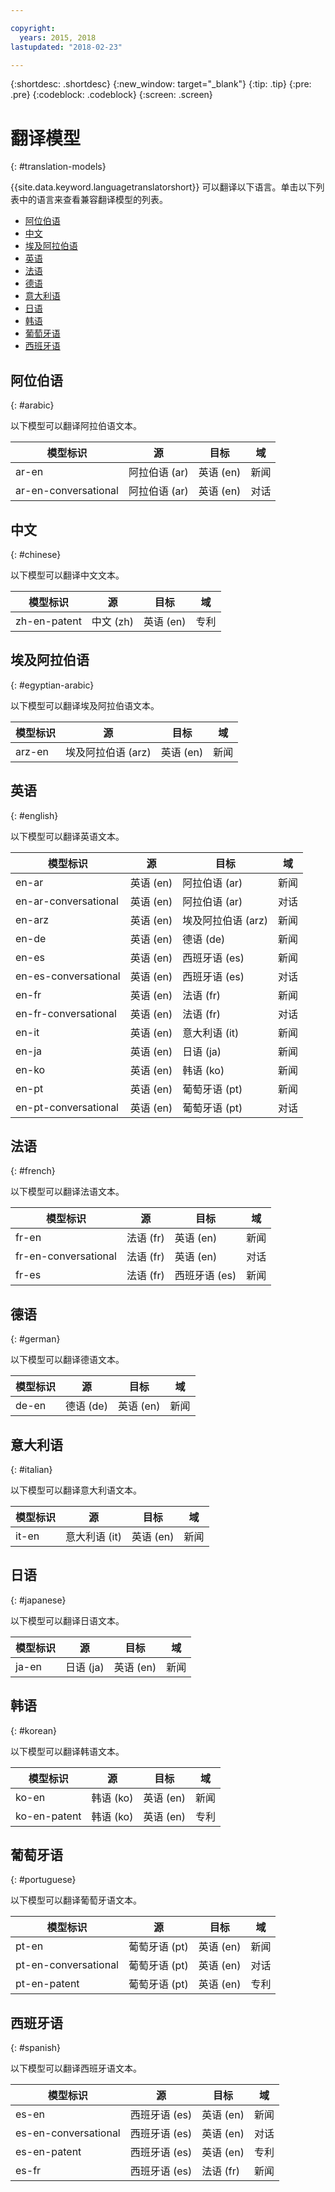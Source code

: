 ```yaml
---

copyright:
  years: 2015, 2018
lastupdated: "2018-02-23"

---
```


{:shortdesc: .shortdesc}
{:new_window: target="_blank"}
{:tip: .tip}
{:pre: .pre}
{:codeblock: .codeblock}
{:screen: .screen}

# 翻译模型
{: #translation-models}

{{site.data.keyword.languagetranslatorshort}} 可以翻译以下语言。单击以下列表中的语言来查看兼容翻译模型的列表。 

- [阿位伯语](#arabic)
- [中文](#chinese)
- [埃及阿拉伯语](#egyptian-arabic)
- [英语](#english)
- [法语](#french)
- [德语](#german)
- [意大利语](#italian)
- [日语](#japanese)
- [韩语](#korean)
- [葡萄牙语](#portuguese)
- [西班牙语](#spanish)

## 阿位伯语
{: #arabic}

以下模型可以翻译阿拉伯语文本。
<table>
 <thead>
  <th>
   模型标识
  </th>
  <th>
   源
  </th>
  <th>
   目标
  </th>
  <th>
   域
  </th>
  <tbody>
   <tr>
    <td>
     ar-en
    </td>
    <td>
     阿拉伯语 (ar)
    </td>
    <td>
     英语 (en)
    </td>
    <td>
     新闻
    </td>
   </tr>
   <tr>
    <td>
     ar-en-conversational
    </td>
    <td>
     阿拉伯语 (ar)
    </td>
    <td>
     英语 (en)
    </td>
    <td>
     对话
    </td>
   </tr>
  </tbody>
 </thead>
</table>

## 中文
{: #chinese}

以下模型可以翻译中文文本。

<table>
 <thead>
  <th>
   模型标识
  </th>
  <th>
   源
  </th>
  <th>
   目标
  </th>
  <th>
   域
  </th>
  <tbody>
   <tr>
    <td>
     zh-en-patent
    </td>
    <td>
     中文 (zh)
    </td>
    <td>
     英语 (en)
    </td>
    <td>
     专利
    </td>
   </tr>
  </tbody>
 </thead>
</table>

## 埃及阿拉伯语
{: #egyptian-arabic}

以下模型可以翻译埃及阿拉伯语文本。

<table>
 <thead>
  <th>
   模型标识
  </th>
  <th>
   源
  </th>
  <th>
   目标
  </th>
  <th>
   域
  </th>
  <tbody>
   <tr>
    <td>
     arz-en
    </td>
    <td>
     埃及阿拉伯语 (arz)
    </td>
    <td>
     英语 (en)
    </td>
    <td>
     新闻
    </td>
   </tr>
  </tbody>
 </thead>
</table>

## 英语
{: #english}

以下模型可以翻译英语文本。

<table>
 <thead>
  <th>
   模型标识
  </th>
  <th>
   源
  </th>
  <th>
   目标
  </th>
  <th>
   域
  </th>
  <tbody>
   <tr>
    <td>
     en-ar
    </td>
    <td>
     英语 (en)
    </td>
    <td>
     阿拉伯语 (ar)
    </td>
    <td>
     新闻
    </td>
   </tr>
   <tr>
    <td>
     en-ar-conversational
    </td>
    <td>
     英语 (en)
    </td>
    <td>
     阿拉伯语 (ar)
    </td>
    <td>
     对话
    </td>
   </tr>
   <tr>
    <td>
     en-arz
    </td>
    <td>
     英语 (en)
    </td>
    <td>
     埃及阿拉伯语 (arz)
    </td>
    <td>
     新闻
    </td>
   </tr>
   <tr>
    <td>
     en-de
    </td>
    <td>
     英语 (en)
    </td>
    <td>
     德语 (de)
    </td>
    <td>
     新闻
    </td>
   </tr>
   <tr>
    <td>
     en-es
    </td>
    <td>
     英语 (en)
    </td>
    <td>
     西班牙语 (es)
    </td>
    <td>
     新闻
    </td>
   </tr>
   <tr>
    <td>
     en-es-conversational
    </td>
    <td>
     英语 (en)
    </td>
    <td>
     西班牙语 (es)
    </td>
    <td>
     对话
    </td>
   </tr>
   <tr>
    <td>
     en-fr
    </td>
    <td>
     英语 (en)
    </td>
    <td>
     法语 (fr)
    </td>
    <td>
     新闻
    </td>
   </tr>
   <tr>
    <td>
     en-fr-conversational
    </td>
    <td>
     英语 (en)
    </td>
    <td>
     法语 (fr)
    </td>
    <td>
     对话
    </td>
   </tr>
   <tr>
    <td>
     en-it
    </td>
    <td>
     英语 (en)
    </td>
    <td>
     意大利语 (it)
    </td>
    <td>
     新闻
    </td>
   </tr>
   <tr>
    <td>
     en-ja
    </td>
    <td>
     英语 (en)
    </td>
    <td>
     日语 (ja)
    </td>
    <td>
     新闻
    </td>
   </tr>
   <tr>
    <td>
     en-ko
    </td>
    <td>
     英语 (en)
    </td>
    <td>
     韩语 (ko)
    </td>
    <td>
     新闻
    </td>
   </tr>
   <tr>
    <td>
     en-pt
    </td>
    <td>
     英语 (en)
    </td>
    <td>
     葡萄牙语 (pt)
    </td>
    <td>
     新闻
    </td>
   </tr>
   <tr>
    <td>
     en-pt-conversational
    </td>
    <td>
     英语 (en)
    </td>
    <td>
     葡萄牙语 (pt)
    </td>
    <td>
     对话
    </td>
   </tr>
  </tbody>
 </thead>
</table>


## 法语
{: #french}

以下模型可以翻译法语文本。

<table>
 <thead>
  <th>
   模型标识
  </th>
  <th>
   源
  </th>
  <th>
   目标
  </th>
  <th>
   域
  </th>
  <tbody>
   <tr>
    <td>
     fr-en
    </td>
    <td>
     法语 (fr)
    </td>
    <td>
     英语 (en)
    </td>
    <td>
     新闻
    </td>
   </tr>
   <tr>
    <td>
     fr-en-conversational
    </td>
    <td>
     法语 (fr)
    </td>
    <td>
     英语 (en)
    </td>
    <td>
     对话
    </td>
   </tr>
   <tr>
    <td>
     fr-es
    </td>
    <td>
     法语 (fr)
    </td>
    <td>
     西班牙语 (es)
    </td>
    <td>
     新闻
    </td>
   </tr>
  </tbody>
 </thead>
</table>

## 德语
{: #german}

以下模型可以翻译德语文本。

<table>
 <thead>
  <th>
   模型标识
  </th>
  <th>
   源
  </th>
  <th>
   目标
  </th>
  <th>
   域
  </th>
  <tbody>
   <tr>
    <td>
     de-en
    </td>
    <td>
     德语 (de)
    </td>
    <td>
     英语 (en)
    </td>
    <td>
     新闻
    </td>
   </tr>
  </tbody>
 </thead>
</table>

## 意大利语
{: #italian}

以下模型可以翻译意大利语文本。

<table>
 <thead>
  <th>
   模型标识
  </th>
  <th>
   源
  </th>
  <th>
   目标
  </th>
  <th>
   域
  </th>
  <tbody>
   <tr>
    <td>
     it-en
    </td>
    <td>
     意大利语 (it)
    </td>
    <td>
     英语 (en)
    </td>
    <td>
     新闻
    </td>
   </tr>
  </tbody>
 </thead>
</table>

## 日语
{: #japanese}

以下模型可以翻译日语文本。

<table>
 <thead>
  <th>
   模型标识
  </th>
  <th>
   源
  </th>
  <th>
   目标
  </th>
  <th>
   域
  </th>
  <tbody>
   <tr>
    <td>
     ja-en
    </td>
    <td>
     日语 (ja)
    </td>
    <td>
     英语 (en)
    </td>
    <td>
     新闻
    </td>
   </tr>
  </tbody>
 </thead>
</table>


## 韩语
{: #korean}

以下模型可以翻译韩语文本。

<table>
 <thead>
  <th>
   模型标识
  </th>
  <th>
   源
  </th>
  <th>
   目标
  </th>
  <th>
   域
  </th>
  <tbody>
   <tr>
    <td>
     ko-en
    </td>
    <td>
     韩语 (ko)
    </td>
    <td>
     英语 (en)
    </td>
    <td>
     新闻
    </td>
   </tr>
   <tr>
    <td>
     ko-en-patent
    </td>
    <td>
     韩语 (ko)
    </td>
    <td>
     英语 (en)
    </td>
    <td>
     专利
    </td>
   </tr>
  </tbody>
 </thead>
</table>

## 葡萄牙语
{: #portuguese}

以下模型可以翻译葡萄牙语文本。

<table>
 <thead>
  <th>
   模型标识
  </th>
  <th>
   源
  </th>
  <th>
   目标
  </th>
  <th>
   域
  </th>
  <tbody>
   <tr>
    <td>
     pt-en
    </td>
    <td>
     葡萄牙语 (pt)
    </td>
    <td>
     英语 (en)
    </td>
    <td>
     新闻
    </td>
   </tr>
   <tr>
    <td>
     pt-en-conversational
    </td>
    <td>
     葡萄牙语 (pt)
    </td>
    <td>
     英语 (en)
    </td>
    <td>
     对话
    </td>
   </tr>
   <tr>
    <td>
     pt-en-patent
    </td>
    <td>
     葡萄牙语 (pt)
    </td>
    <td>
     英语 (en)
    </td>
    <td>
     专利
    </td>
   </tr>
  </tbody>
 </thead>
</table>

## 西班牙语
{: #spanish}

以下模型可以翻译西班牙语文本。

<table>
 <thead>
  <th>
   模型标识
  </th>
  <th>
   源
  </th>
  <th>
   目标
  </th>
  <th>
   域
  </th>
  <tbody>
   <tr>
    <td>
     es-en
    </td>
    <td>
     西班牙语 (es)
    </td>
    <td>
     英语 (en)
    </td>
    <td>
     新闻
    </td>
   </tr>
   <tr>
    <td>
     es-en-conversational
    </td>
    <td>
     西班牙语 (es)
    </td>
    <td>
     英语 (en)
    </td>
    <td>
     对话
    </td>
   </tr>
   <tr>
    <td>
     es-en-patent
    </td>
    <td>
     西班牙语 (es)
    </td>
    <td>
     英语 (en)
    </td>
    <td>
     专利
    </td>
   </tr>
   <tr>
    <td>
     es-fr
    </td>
    <td>
     西班牙语 (es)
    </td>
    <td>
     法语 (fr)
    </td>
    <td>
     新闻
    </td>
   </tr>
  </tbody>
 </thead>
</table>
